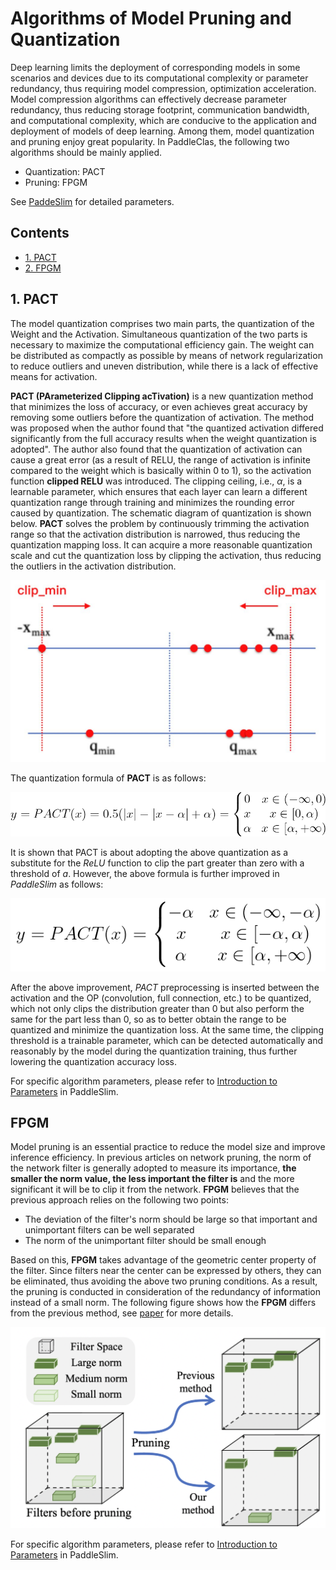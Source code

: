 # Algorithms of Model Pruning and Quantization

Deep learning limits the deployment of corresponding models in some scenarios and devices due to its computational complexity or parameter redundancy, thus requiring model compression, optimization acceleration. Model compression algorithms can effectively decrease parameter redundancy, thus reducing storage footprint, communication bandwidth, and computational complexity, which are conducive to the application and deployment of models of deep learning. Among them, model quantization and pruning enjoy great popularity. In PaddleClas, the following two algorithms should be mainly applied.

- Quantization: PACT
- Pruning: FPGM

See [PaddeSlim](https://github.com/PaddlePaddle/PaddleSlim/) for detailed parameters.

## Contents

- [1. PACT](https://github.com/PaddlePaddle/PaddleClas/blob/develop/docs/zh_CN/algorithm_introduction/model_prune_quantization.md#1)
- [2. FPGM](https://github.com/PaddlePaddle/PaddleClas/blob/develop/docs/zh_CN/algorithm_introduction/model_prune_quantization.md#2)



## 1. PACT

The model quantization comprises two main parts, the quantization of the Weight and the Activation. Simultaneous quantization of the two parts is necessary to maximize the computational efficiency gain. The weight can be distributed as compactly as possible by means of network regularization to reduce outliers and uneven distribution, while there is a lack of effective means for activation.

**PACT (PArameterized Clipping acTivation)** is a new quantization method that minimizes the loss of accuracy, or even achieves great accuracy by removing some outliers before the quantization of activation. The method was proposed when the author found that "the quantized activation differed significantly from the full accuracy results when the weight quantization is adopted". The author also found that the quantization of activation can cause a great error (as a result of RELU, the range of activation is infinite compared to the weight which is basically within 0 to 1), so the activation function **clipped RELU** was introduced. The clipping ceiling, i.e., $α$, is a learnable parameter, which ensures that each layer can learn a different quantization range through training and minimizes the rounding error caused by quantization. The schematic diagram of quantization is shown below. **PACT** solves the problem by continuously trimming the activation range so that the activation distribution is narrowed, thus reducing the quantization mapping loss. It can acquire a more reasonable quantization scale and cut the quantization loss by clipping the activation, thus reducing the outliers in the activation distribution.

[![img](https://github.com/PaddlePaddle/PaddleClas/raw/develop/docs/images/algorithm_introduction/quantization.jpg)](https://github.com/PaddlePaddle/PaddleClas/blob/develop/docs/images/algorithm_introduction/quantization.jpg)

The quantization formula of **PACT** is as follows:

[![img](https://github.com/PaddlePaddle/PaddleClas/raw/develop/docs/images/algorithm_introduction/quantization_formula.png)](https://github.com/PaddlePaddle/PaddleClas/blob/develop/docs/images/algorithm_introduction/quantization_formula.png)

It is shown that PACT is about adopting the above quantization as a substitute for the *ReLU* function to clip the part greater than zero with a threshold of $a$. However, the above formula is further improved in *PaddleSlim* as follows:

[![img](https://github.com/PaddlePaddle/PaddleClas/raw/develop/docs/images/algorithm_introduction/quantization_formula_slim.png)](https://github.com/PaddlePaddle/PaddleClas/blob/develop/docs/images/algorithm_introduction/quantization_formula_slim.png)



After the above improvement, *PACT* preprocessing is inserted between the activation and the OP (convolution, full connection, etc.) to be quantized, which not only clips the distribution greater than 0 but also perform the same for the part less than 0, so as to better obtain the range to be quantized and minimize the quantization loss. At the same time, the clipping threshold is a trainable parameter, which can be detected automatically and reasonably by the model during the quantization training, thus further lowering the quantization accuracy loss.

For specific algorithm parameters, please refer to [Introduction to Parameters](https://github.com/PaddlePaddle/PaddleSlim/blob/release/2.0.0/docs/zh_cn/api_cn/dygraph/quanter/qat.rst#qat) in PaddleSlim.

## FPGM

Model pruning is an essential practice to reduce the model size and improve inference efficiency. In previous articles on network pruning, the norm of the network filter is generally adopted to measure its importance, **the smaller the norm value, the less important the filter is** and the more significant it will be to clip it from the network. **FPGM** believes that the previous approach relies on the following two points:

- The deviation of the filter's norm should be large so that important and unimportant filters can be well separated
- The norm of the unimportant filter should be small enough

Based on this, **FPGM** takes advantage of the geometric center property of the filter. Since filters near the center can be expressed by others, they can be eliminated, thus avoiding the above two pruning conditions. As a result, the pruning is conducted in consideration of the redundancy of information instead of a small norm. The following figure shows how the **FPGM** differs from the previous method, see [paper](https://openaccess.thecvf.com/content_CVPR_2019/papers/He_Filter_Pruning_via_Geometric_Median_) for more details.

[![img](https://github.com/PaddlePaddle/PaddleClas/raw/develop/docs/images/algorithm_introduction/fpgm.png)](https://github.com/PaddlePaddle/PaddleClas/blob/develop/docs/images/algorithm_introduction/fpgm.png)

For specific algorithm parameters, please refer to [Introduction to Parameters](https://github.com/PaddlePaddle/PaddleSlim/blob/release/2.0.0/docs/zh_cn/api_cn/dygraph/pruners/fpgm_filter_pruner.rst#fpgmfilterpruner) in PaddleSlim.
